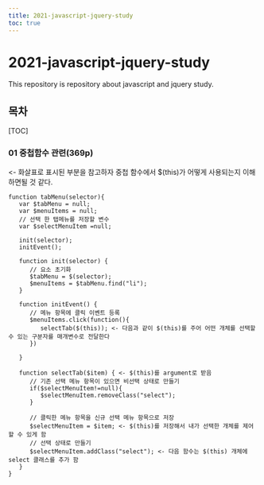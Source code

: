 ```yaml
---
title: 2021-javascript-jquery-study
toc: true
---
```


# 2021-javascript-jquery-study

This repository is repository about javascript and jquery study.



## 목차

[TOC]




### 01 중첩함수 관련(369p)

<- 화살표로 표시된 부분을 참고하자 중첩 함수에서 $(this)가 어떻게 사용되는지 이해하면될 것 같다.

```
function tabMenu(selector){
   var $tabMenu = null;
   var $menuItems = null;
   // 선택 한 탭메뉴를 저장할 변수
   var $selectMenuItem =null;

   init(selector);
   initEvent();

   function init(selector) {
      // 요소 초기화
      $tabMenu = $(selector);
      $menuItems = $tabMenu.find("li");
   }

   function initEvent() {
      // 메뉴 항목에 클릭 이벤트 등록
      $menuItems.click(function(){
         selectTab($(this)); <- 다음과 같이 $(this)를 주어 어떤 개체를 선택할 수 있는 구분자를 매개변수로 전달한다
      })

   }

   function selectTab($item) { <- $(this)를 argument로 받음
      // 기존 선택 메뉴 항목이 있으면 비선택 상태로 만들기
      if($selectMenuItem!=null){
         $selectMenuItem.removeClass("select");
      }

      // 클릭한 메뉴 항목을 신규 선택 메뉴 항목으로 저장
      $selectMenuItem = $item; <- $(this)를 저장해서 내가 선택한 개체를 제어할 수 있게 함
      // 선택 상태로 만들기
      $selectMenuItem.addClass("select"); <- 다음 함수는 $(this) 개체에 select 클래스를 추가 함
   }
}
```
